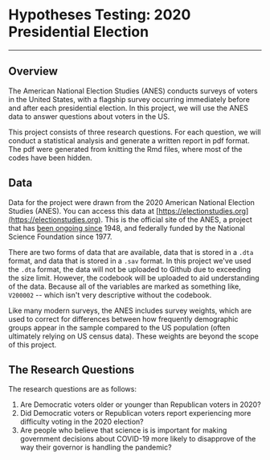 # Hypotheses Testing: 2020 Presidential Election
--------

## Overview

The American National Election Studies (ANES) conducts surveys of voters in the United States, with a flagship survey occurring immediately before and after each presidential election. In this project, we will use the ANES data to answer questions about voters in the US.

This project consists of three research questions.  For each question, we will conduct a statistical analysis and generate a written report in pdf format. The pdf were generated from knitting the Rmd files, where most of the codes have been hidden.


## Data 

Data for the project were drawn from the 2020 American National Election Studies (ANES). You can access this data at [https://electionstudies.org](https://electionstudies.org). This is the official site of the ANES, a project that has [been ongoing since](https://en.wikipedia.org/wiki/American_National_Election_Studies) 1948, and federally funded by the National Science Foundation since 1977. 

There are two forms of data that are available, data that is stored in a `.dta` format, and data that is stored in a `.sav` format. In this project we've used the `.dta` format, the data will not be uploaded to Github due to exceeding the size limit. However, the codebook will be uploaded to aid understanding of the data. Because all of the variables are marked as something like, `V200002` -- which isn't very descriptive without the codebook. 

Like many modern surveys, the ANES includes survey weights, which are used to correct for differences between how frequently demographic groups appear in the sample compared to the US population (often ultimately relying on US census data).  These weights are beyond the scope of this project.

## The Research Questions

The research questions are as follows:

1. Are Democratic voters older or younger than Republican voters in 2020?
2. Did Democratic voters or Republican voters report experiencing more difficulty voting in the 2020 election?
3. Are people who believe that science is is important for making government decisions about COVID-19 more likely to disapprove of the way their governor is handling the pandemic?
